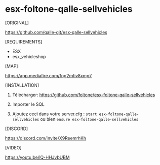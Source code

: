 # esx-foltone-qalle-sellvehicles

[ORIGINAL]

https://github.com/qalle-git/esx-qalle-sellvehicles

[REQUIREMENTS]
  
* ESX
* esx_vehicleshop

[MAP] 

https://app.mediafire.com/fng2mfiv8xmp7

[INSTALLATION]

1) Télécharger: https://github.com/foltone/esx-foltone-qalle-sellvehicles

2) Importer le SQL

3) Ajoutez ceci dans votre server.cfg :
``start esx-foltone-qalle-sellvehicles``
   ou bien
``ensure esx-foltone-qalle-sellvehicles``

[DISCORD]

https://discord.com/invite/X9ReemrhKh

[VIDEO]

https://youtu.be/lQ-HHJvbUBM
